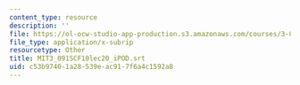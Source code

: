 ```yaml
---
content_type: resource
description: ''
file: https://ol-ocw-studio-app-production.s3.amazonaws.com/courses/3-091sc-introduction-to-solid-state-chemistry-fall-2010/c53b97401a28539eac917f6a4c1592a8_MIT3_091SCF10lec20_iPOD.vtt
file_type: application/x-subrip
resourcetype: Other
title: MIT3_091SCF10lec20_iPOD.srt
uid: c53b9740-1a28-539e-ac91-7f6a4c1592a8
---
```

